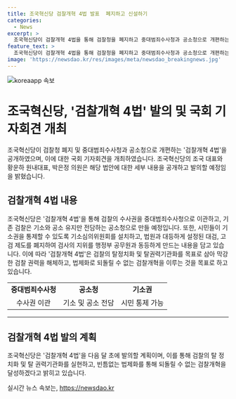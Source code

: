```yaml
---
title: 조국혁신당 검찰개혁 4법 발표  폐지하고 신설하기
categories:
  - News
excerpt: >
  조국혁신당이 검찰개혁 4법을 통해 검찰청을 폐지하고 중대범죄수사청과 공소청으로 개편하는 내용을 공개했습니다. 이에 따라 검찰의 수사권을 중대범죄수사청으로 이관하고, 기존 검찰은 기소와 공소 유지만 전담하는 공소청으로 만들 계획이며, 기소권을 시민들이 통제할 수 있는 기소심의위원회를 설치할 예정입니다. 또한, 검사의 지위를 행정부 공무원과 같도록 하고, 특권의 상징인 검사장 제도를 폐지할 예정이며, 이에 대한 법안은 다음 달 초에 발의할 예정입니다. 해당 법안은 검찰의 탈 정치화와 탈 권력기관화를 목표로 하며, 막강한 검찰 권력을 해체하고, 법제화로 되돌릴 수 없는 검찰개혁을 이루겠다고 밝혔습니다.
feature_text: >
  조국혁신당이 검찰개혁 4법을 통해 검찰청을 폐지하고 중대범죄수사청과 공소청으로 개편하는 내용을 공개했습니다. 이에 따라 검찰의 수사권을 중대범죄수사청으로 이관하고, 기존 검찰은 기소와 공소 유지만 전담하는 공소청으로 만들 계획이며, 기소권을 시민들이 통제할 수 있는 기소심의위원회를 설치할 예정입니다. 또한, 검사의 지위를 행정부 공무원과 같도록 하고, 특권의 상징인 검사장 제도를 폐지할 예정이며, 이에 대한 법안은 다음 달 초에 발의할 예정입니다. 해당 법안은 검찰의 탈 정치화와 탈 권력기관화를 목표로 하며, 막강한 검찰 권력을 해체하고, 법제화로 되돌릴 수 없는 검찰개혁을 이루겠다고 밝혔습니다.
image: 'https://newsdao.kr/res/images/meta/newsdao_breakingnews.jpg'
---
```


<p><img src="https://newsdao.kr/res/images/meta/newsdao_breakingnews.jpg" alt="koreaapp 속보" /></p>

<h1>조국혁신당, '검찰개혁 4법' 발의 및 국회 기자회견 개최</h1>

<p data-ke-size="size16">조국혁신당이 검찰청 폐지 및 중대범죄수사청과 공소청으로 개편하는 '검찰개혁 4법'을 공개하였으며, 이에 대한 국회 기자회견을 개최하였습니다. 조국혁신당의 조국 대표와 황운하 원내대표, 박은정 의원은 해당 법안에 대한 세부 내용을 공개하고 발의할 예정임을 밝혔습니다.</p>

<h2 data-ke-size="size26">검찰개혁 4법 내용</h2>

<p data-ke-size="size16">조국혁신당은 '검찰개혁 4법'을 통해 검찰의 수사권을 중대범죄수사청으로 이관하고, 기존 검찰은 기소와 공소 유지만 전담하는 공소청으로 만들 예정입니다. 또한, 시민들이 기소권을 통제할 수 있도록 기소심의위원회를 설치하고, 법원과 대등하게 설정된 대검, 고검 제도를 폐지하여 검사의 지위를 행정부 공무원과 동등하게 만드는 내용을 담고 있습니다. 이에 따라 '검찰개혁 4법'은 검찰의 탈정치화 및 탈권력기관화를 목표로 삼아 막강한 검찰 권력을 해체하고, 법제화로 되돌릴 수 없는 검찰개혁을 이루는 것을 목표로 하고 있습니다.</p>

<table>
  <tr>
    <td style="text-align: center; height: 17px;"><b>중대범죄수사청</b></td>
    <td style="text-align: center; height: 17px;"><b>공소청</b></td>
    <td style="text-align: center; height: 17px;"><b>기소권</b></td>
  </tr>
  <tr>
    <td style="text-align: center; height: 17px;">수사권 이관</td>
    <td style="text-align: center; height: 17px;">기소 및 공소 전담</td>
    <td style="text-align: center; height: 17px;">시민 통제 가능</td>
  </tr>
</table>

<hr>

<h2 data-ke-size="size26">검찰개혁 4법 발의 계획</h2>

<p data-ke-size="size16">조국혁신당은 '검찰개혁 4법'을 다음 달 초에 발의할 계획이며, 이를 통해 검찰의 탈 정치화 및 탈 권력기관화를 실현하고, 빈틈없는 법제화를 통해 되돌릴 수 없는 검찰개혁을 달성하겠다고 밝히고 있습니다.</p>
실시간 뉴스 속보는, <a href="https://newsdao.kr" rel="dofollow">https://newsdao.kr</a>


